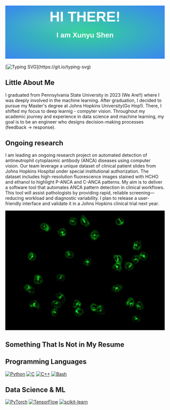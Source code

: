 ![Banner](./banner.svg)

[![Typing SVG](https://readme-typing-svg.demolab.com?font=Fira+Code&pause=1000&color=7E57C2&width=500&lines=Hello,+Welcome+to+my+Github+profile;)](https://git.io/typing-svg)

## Little About Me

I graduated from Pennsylvania State University in 2023 (We Are!!) where I was deeply involved in the machine learning. After graduation, I decided to pursue my Master's degree at Johns Hopkins University(Go Hop!). There, I shifted my focus to deep learnig - compyter vision. Throughout my academic journey and experience in data science and machine learning, my goal is to be an engineer who designs decision-making processes (feedback -> response).

## Ongoing research

I am leading an ongoing research project on automated detection of antineutrophil cytoplasmic antibody (ANCA) diseases using computer vision. Our team leverage a unique dataset of clinical patient slides from Johns Hopkins Hospital under special institutional authorization. The dataset includes high-resolution fluorescence images stained with HCHO and ethanol to highlight P-ANCA and C-ANCA patterns. My aim is to deliver a software tool that automates ANCA pattern detection in clinical workflows. This tool will assist pathologists by providing rapid, reliable screening—reducing workload and diagnostic variability. I plan to release a user-friendly interface and validate it in a Johns Hopkins clinical trial next year.

![My Photo](./c_anca.jpg)

## Something That Is Not in My Resume

## Programming Languages

[![Python](https://img.shields.io/badge/-Python-3776AB?style=flat-square&logo=python&logoColor=white)](https://www.python.org/)
[![C](https://img.shields.io/badge/-C-00599C?style=flat-square&logo=c&logoColor=white)](https://en.wikipedia.org/wiki/C_(programming_language))
[![C++](https://img.shields.io/badge/-C++-00599C?style=flat-square&logo=c%2B%2B&logoColor=white)](https://isocpp.org/)
[![Bash](https://img.shields.io/badge/-Shell-4EAA25?style=flat-square&logo=gnu-bash&logoColor=white)](https://www.gnu.org/software/bash/)

## Data Science & ML

[![PyTorch](https://img.shields.io/badge/-PyTorch-EE4C2C?style=flat-square&logo=pytorch&logoColor=white)](https://pytorch.org/)
[![TensorFlow](https://img.shields.io/badge/-TensorFlow-FF6F00?style=flat-square&logo=tensorflow&logoColor=white)](https://www.tensorflow.org/)
[![scikit-learn](https://img.shields.io/badge/-scikit--learn-F7931E?style=flat-square&logo=scikit-learn&logoColor=white)](https://scikit-learn.org/)

